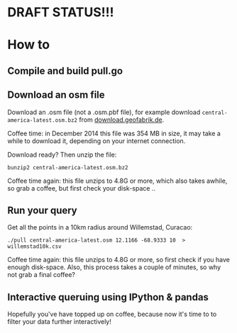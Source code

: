 # DRAFT STATUS!!!

# How to 

## Compile and build pull.go 


## Download an osm file

Download an .osm file (not a .osm.pbf file), for example download `central-america-latest.osm.bz2` from [download.geofabrik.de](http://download.geofabrik.de).  

Coffee time: in December 2014 this file was 354 MB in size, it may take a while to download it, depending on your internet connection. 

Download ready? Then unzip the file: 

    bunzip2 central-america-latest.osm.bz2

Coffee time again: this file unzips to 4.8G or more, which also takes awhile, so grab a coffee, but first check your disk-space ..


## Run your query


Get all the points in a 10km radius around Willemstad, Curacao:

    ./pull central-america-latest.osm 12.1166 -68.9333 10  > willemstad10k.csv

Coffee time again: this file unzips to 4.8G or more, so first check if you have enough disk-space. Also, this process takes a couple of minutes, so why not grab a final coffee?


## Interactive queruing using IPython & pandas 

Hopefully you've have topped up on coffee, because now it's time to to filter your data further interactively! 









